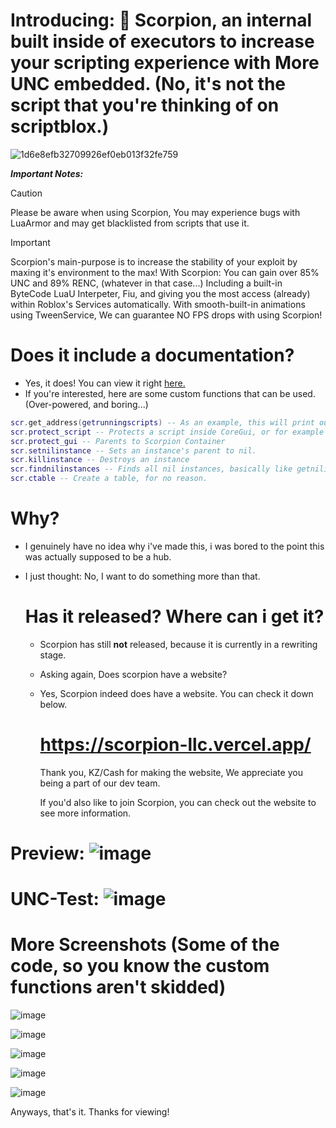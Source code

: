 


# Introducing: 💫 Scorpion, an internal built inside of executors to increase your scripting experience with More UNC embedded. (No, it's not the script that you're thinking of on scriptblox.)

![1d6e8efb32709926ef0eb013f32fe759](https://github.com/user-attachments/assets/a3542c19-23ec-4aa1-aff5-59bcc17dc065)

***Important Notes:***

> [!CAUTION]
> Please be aware when using Scorpion, You may experience bugs with LuaArmor and may get blacklisted from scripts that use it.


> [!IMPORTANT]
> Scorpion's main-purpose is to increase the stability of your exploit by maxing it's environment to the max!
> With Scorpion: You can gain over 85% UNC and 89% RENC, (whatever in that case...)
> Including a built-in ByteCode LuaU Interpeter, Fiu, and giving you the most access (already) within Roblox's Services automatically.
> With smooth-built-in animations using TweenService, We can guarantee NO FPS drops with using Scorpion!

# Does it include a documentation?

- Yes, it does! You can view it right  [here.](https://github.com/RazAPI/Scorpion/blob/main/Documentation.md)
- If you're interested, here are some custom functions that can be used. (Over-powered, and boring...)

 ```lua
 scr.get_address(getrunningscripts) -- As an example, this will print out the original address of the function.
 scr.protect_script -- Protects a script inside CoreGui, or for example it could be used in PlayerGui.
 scr.protect_gui -- Parents to Scorpion Container
 scr.setnilinstance -- Sets an instance's parent to nil.
 scr.killinstance -- Destroys an instance
 scr.findnilinstances -- Finds all nil instances, basically like getnilinstances but it'll only search for ModuleScripts
 scr.ctable -- Create a table, for no reason.
 ```
# Why?

- I genuinely have no idea why i've made this, i was bored to the point this was actually supposed to be a hub.
- I just thought: No, I want to do something more than that.

  # Has it released? Where can i get it?

  - Scorpion has still **not** released, because it is currently in a rewriting stage.
  - Asking again, Does scorpion have a website?
 
  - Yes, Scorpion indeed does have a website. You can check it down below.
 

    # https://scorpion-llc.vercel.app/

    Thank you, KZ/Cash for making the website, We appreciate you being a part of our dev team.

    If you'd also like to join Scorpion, you can check out the website to see more information.
    
# Preview: ![image](https://github.com/user-attachments/assets/4bf04dbd-e093-49c5-b906-ed3329ad8fe7)


# UNC-Test: ![image](https://github.com/user-attachments/assets/00e0ad10-dd5a-4cd8-a465-240435071cc3)

# More Screenshots (Some of the code, so you know the custom functions aren't skidded)

![image](https://github.com/user-attachments/assets/428cd630-930c-4bf0-bf01-23b679a0a160)

![image](https://github.com/user-attachments/assets/071731d0-08ec-4374-9876-8195a27cb6f9)

![image](https://github.com/user-attachments/assets/9bed2d87-3047-446a-be46-cc4d81af2f3f)

![image](https://github.com/user-attachments/assets/970d3e08-d6cd-491f-95a5-3744e0c4bfed)

![image](https://github.com/user-attachments/assets/9a826150-3041-438d-a9fb-104562965a1b)

Anyways, that's it. Thanks for viewing!
